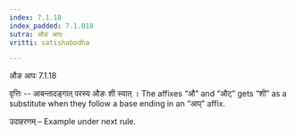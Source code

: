 ```yaml
---
index: 7.1.18
index_padded: 7.1.018
sutra: औङ आपः
vritti: satishabodha

---
```

 औङ आपः 7.1.18 


वृत्तिः -- आबन्तादङ्गात् परस्य औङः शी स्यात् । The affixes “औ” and “औट्” gets “शी” as a substitute when they follow a base ending in an “आप्” affix. 


उदाहरणम् – Example under next rule. 